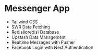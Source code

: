 # Messenger App

- Tailwind CSS
- SWR Data Fetching
- Redis(ioredis) Database
- Upstash Data Management
- Realtime Messages with Pusher
- Facebook Login with Next Authentication
